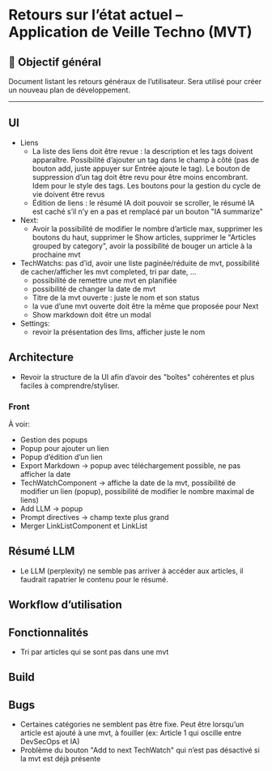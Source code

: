 # Retours sur l’état actuel – Application de Veille Techno (MVT)

## 🎯 Objectif général

Document listant les retours généraux de l’utilisateur. Sera utilisé pour créer un nouveau plan de développement.

---

## UI

* Liens
  * La liste des liens doit être revue : la description et les tags doivent apparaître. Possibilité d’ajouter un tag dans le champ à côté (pas de bouton add, juste appuyer sur Entrée ajoute le tag). Le bouton de suppression d’un tag doit être revu pour être moins encombrant. Idem pour le style des tags. Les boutons pour la gestion du cycle de vie doivent être revus 
  * Édition de liens : le résumé IA doit pouvoir se scroller, le résumé IA est caché s’il n’y en a pas et remplacé par un bouton "IA summarize"
* Next: 
  * Avoir la possibilité de modifier le nombre d’article max, supprimer les boutons du haut, supprimer le Show articles, supprimer le "Articles grouped by category", avoir la possibilité de bouger un article à la prochaine mvt
* TechWatchs: pas d’id, avoir une liste paginée/réduite de mvt, possibilité de cacher/afficher les mvt completed, tri par date, …
  * possibilité de remettre une mvt en planifiée
  * possibilité de changer la date de mvt
  * Titre de la mvt ouverte : juste le nom et son status
  * la vue d’une mvt ouverte doit être la même que proposée pour Next
  * Show markdown doit être un modal
* Settings:
  * revoir la présentation des llms, afficher juste le nom


## Architecture

* Revoir la structure de la UI afin d’avoir des "boîtes" cohérentes et plus faciles à comprendre/styliser.

### Front

À voir:
* Gestion des popups
* Popup pour ajouter un lien
* Popup d’édition d’un lien
* Export Markdown -> popup avec téléchargement possible, ne pas afficher la date
* TechWatchComponent -> affiche la date de la mvt, possibilité de modifier un lien (popup), possibilité de modifier le nombre maximal de liens)
* Add LLM -> popup
* Prompt directives -> champ texte plus grand
* Merger LinkListComponent et LinkList

## Résumé LLM

* Le LLM (perplexity) ne semble pas arriver à accéder aux articles, il faudrait rapatrier le contenu pour le résumé. 

## Workflow d’utilisation

## Fonctionnalités

* Tri par articles qui se sont pas dans une mvt

## Build

## Bugs

* Certaines catégories ne semblent pas être fixe. Peut être lorsqu’un article est ajouté à une mvt, à fouiller (ex: Article 1 qui oscille entre DevSecOps et IA)
* Problème du bouton "Add to next TechWatch" qui n’est pas désactivé si la mvt est déjà présente